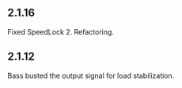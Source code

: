 ## 2.1.16
Fixed SpeedLock 2. Refactoring.

## 2.1.12
Bass busted the output signal for load stabilization.